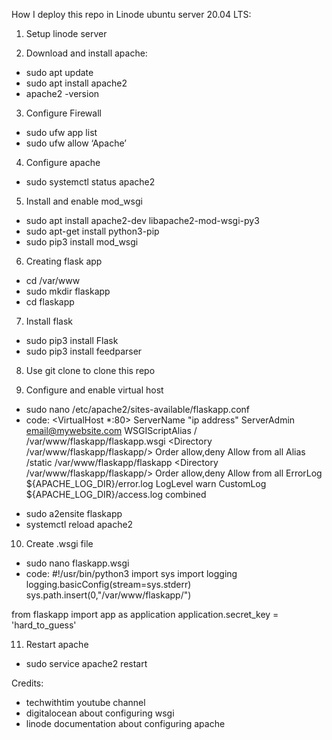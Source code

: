 How I deploy this repo in Linode ubuntu server 20.04 LTS:

1. Setup linode server

2. Download and install apache:
- sudo apt update
- sudo apt install apache2
- apache2 -version

3. Configure Firewall
- sudo ufw app list
- sudo ufw allow ‘Apache’

4. Configure apache
- sudo systemctl status apache2  

5. Install and enable mod_wsgi
- sudo apt install apache2-dev libapache2-mod-wsgi-py3
- sudo apt-get install python3-pip
- sudo pip3 install mod_wsgi

6. Creating flask app
- cd /var/www 
- sudo mkdir flaskapp
- cd flaskapp

7. Install flask
- sudo pip3 install Flask 
- sudo pip3 install feedparser

8. Use git clone to clone this repo

9. Configure and enable virtual host
- sudo nano /etc/apache2/sites-available/flaskapp.conf
- code:
<VirtualHost *:80>
		ServerName "ip address"
		ServerAdmin email@mywebsite.com
		WSGIScriptAlias / /var/www/flaskapp/flaskapp.wsgi
		<Directory /var/www/flaskapp/flaskapp/>
			Order allow,deny
			Allow from all
		</Directory>
		Alias /static /var/www/flaskapp/flaskapp
		<Directory /var/www/flaskapp/flaskapp/>
			Order allow,deny
			Allow from all
		</Directory>
		ErrorLog ${APACHE_LOG_DIR}/error.log
		LogLevel warn
		CustomLog ${APACHE_LOG_DIR}/access.log combined
</VirtualHost>

- sudo a2ensite flaskapp 
- systemctl reload apache2

10. Create .wsgi file
- sudo nano flaskapp.wsgi 
- code:
#!/usr/bin/python3
import sys
import logging
logging.basicConfig(stream=sys.stderr)
sys.path.insert(0,"/var/www/flaskapp/")

from flaskapp import app as application
application.secret_key = 'hard_to_guess'

11. Restart apache
- sudo service apache2 restart 


Credits:
- techwithtim youtube channel
- digitalocean about configuring wsgi
- linode documentation about configuring apache
